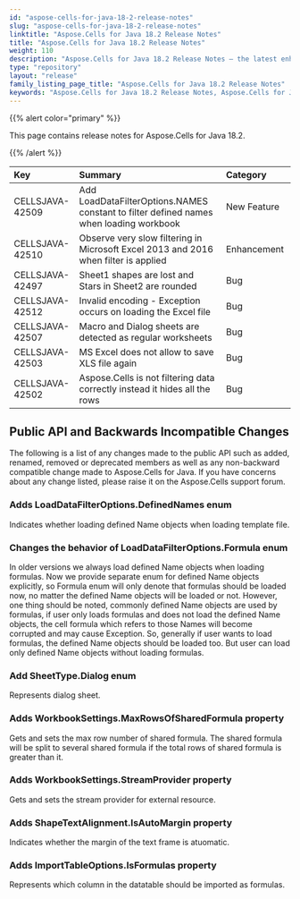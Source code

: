 ```yaml
---
id: "aspose-cells-for-java-18-2-release-notes"
slug: "aspose-cells-for-java-18-2-release-notes"
linktitle: "Aspose.Cells for Java 18.2 Release Notes"
title: "Aspose.Cells for Java 18.2 Release Notes"
weight: 110
description: "Aspose.Cells for Java 18.2 Release Notes – the latest enhancements, new features, and fixes."
type: "repository"
layout: "release"
family_listing_page_title: "Aspose.Cells for Java 18.2 Release Notes"
keywords: "Aspose.Cells for Java 18.2 Release Notes, Aspose.Cells for Java 18.2 updates and fixes"
---
```


{{% alert color="primary" %}} 

This page contains release notes for Aspose.Cells for Java 18.2.

{{% /alert %}} 

|**Key**|**Summary**|**Category**|
| :- | :- | :- |
|CELLSJAVA-42509|Add LoadDataFilterOptions.NAMES constant to filter defined names when loading workbook|New Feature |
|CELLSJAVA-42510|Observe very slow filtering in Microsoft Excel 2013 and 2016 when filter is applied|Enhancement |
|CELLSJAVA-42497|Sheet1 shapes are lost and Stars in Sheet2 are rounded|Bug |
|CELLSJAVA-42512|Invalid encoding - Exception occurs on loading the Excel file|Bug |
|CELLSJAVA-42507|Macro and Dialog sheets are detected as regular worksheets|Bug |
|CELLSJAVA-42503|MS Excel does not allow to save XLS file again|Bug |
|CELLSJAVA-42502|Aspose.Cells is not filtering data correctly instead it hides all the rows|Bug |
## **Public API and Backwards Incompatible Changes**
The following is a list of any changes made to the public API such as added, renamed, removed or deprecated members as well as any non-backward compatible change made to Aspose.Cells for Java. If you have concerns about any change listed, please raise it on the Aspose.Cells support forum.
### **Adds LoadDataFilterOptions.DefinedNames enum**
Indicates whether loading defined Name objects when loading template file.
### **Changes the behavior of LoadDataFilterOptions.Formula enum**
In older versions we always load defined Name objects when loading formulas. Now we provide separate enum for defined Name objects explicitly, so Formula enum will only denote that formulas should be loaded now, no matter the defined Name objects will be loaded or not. However, one thing should be noted, commonly defined Name objects are used by formulas, if user only loads formulas and does not load the defined Name objects, the cell formula which refers to those Names will become corrupted and may cause Exception. So, generally if user wants to load formulas, the defined Name objects should be loaded too. But user can load only defined Name objects without loading formulas.
### **Add SheetType.Dialog enum**
Represents dialog sheet.
### **Adds WorkbookSettings.MaxRowsOfSharedFormula property**
Gets and sets the max row number of shared formula. The shared formula will be split to several shared formula if the total rows of shared formula is greater than it.
### **Adds WorkbookSettings.StreamProvider property**
Gets and sets the stream provider for external resource.
### **Adds ShapeTextAlignment.IsAutoMargin property**
Indicates whether the margin of the text frame is atuomatic.
### **Adds ImportTableOptions.IsFormulas property**
Represents which column in the datatable should be imported as formulas.

